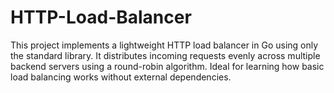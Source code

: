 # HTTP-Load-Balancer
This project implements a lightweight HTTP load balancer in Go using only the standard library. It distributes incoming requests evenly across multiple backend servers using a round-robin algorithm. Ideal for learning how basic load balancing works without external dependencies.
